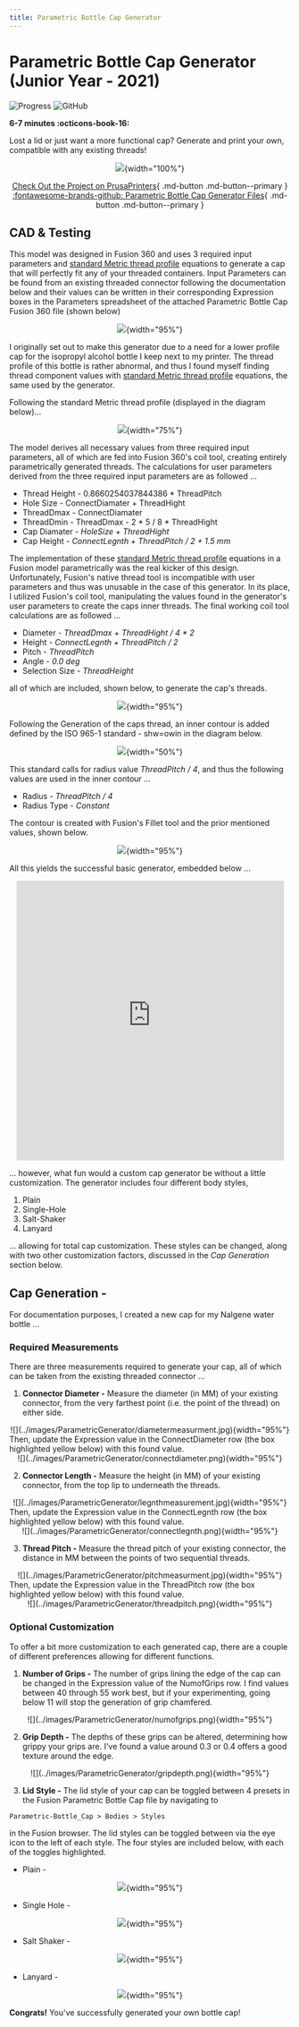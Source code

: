 ```yaml
---
title: Parametric Bottle Cap Generator
---
```


# Parametric Bottle Cap Generator (Junior Year - 2021)

<!-- Compleation Badge

![progress]()

Done - https://img.shields.io/badge/progress-done!-success?style=flat-square
Pending - https://img.shields.io/badge/progress-pending%20compleation-yellow?style=flat-square
Halted - https://img.shields.io/badge/progress-halted-critical?style=flat-square
Constantly Updating - https://img.shields.io/badge/progress-constantly%20updating-informational?style=flat-square
-->

![Progress](https://img.shields.io/badge/progress-done!-success?style=flat-square)
![GitHub](https://img.shields.io/github/license/Twarner491/Project-Documentation-Site?color=%234051b5&style=flat-square)

**6-7 minutes :octicons-book-16:**

Lost a lid or just want a more functional cap? Generate and print your own, compatible with any existing threads!

<center>

![](../images/ParametricGenerator/beautyshot1.jpg){width="100%"}

[Check Out the Project on PrusaPrinters](https://www.prusaprinters.org/prints/76271-parametric-bottle-cap-generator){ .md-button .md-button--primary }
[:fontawesome-brands-github: Parametric Bottle Cap Generator Files](https://github.com/Twarner491/project-files/blob/main/Parametric%20Generators/Parametric%20Bottle%20Cap%20Generator.f3d){ .md-button .md-button--primary }

</center>

## CAD & Testing

This model was designed in Fusion 360 and uses 3 required input parameters and [standard Metric thread profile](https://amesweb.info/Screws/metric-thread-profile-form-formula.aspx) equations to generate a cap that will perfectly fit any of your threaded containers. Input Parameters can be found from an existing threaded connector following the documentation below and their values can be written in their corresponding Expression boxes in the Parameters spreadsheet of the attached Parametric Bottle Cap Fusion 360 file (shown below)

<center>

![](../images/ParametricGenerator/capparameters.png){width="95%"}

</center>

I originally set out to make this generator due to a need for a lower profile cap for the isopropyl alcohol bottle I keep next to my printer. The thread profile of this bottle is rather abnormal, and thus I found myself finding thread component values with [standard Metric thread profile](https://amesweb.info/Screws/metric-thread-profile-form-formula.aspx) equations, the same used by the generator. 

Following the standard Metric thread profile (displayed in the diagram below)...

<center>

![](../images/ParametricGenerator/ISOThreadForm1.jpg){width="75%"}

</center>

The model derives all necessary values from three required input parameters, all of which are fed into Fusion 360's coil tool, creating entirely parametrically generated threads. The calculations for user parameters derived from the three required input parameters are as followed ...

 - Thread Height - 0.8660254037844386 * ThreadPitch
 - Hole Size - ConnectDiamater + ThreadHight
 - ThreadDmax - ConnectDiamater
 - ThreadDmin - ThreadDmax - 2 * 5 / 8 * ThreadHight
 - Cap Diamater - *HoleSize + ThreadHight*
 - Cap Height - *ConnectLegnth + ThreadPitch / 2 + 1.5 mm*

The implementation of these [standard Metric thread profile](https://amesweb.info/Screws/metric-thread-profile-form-formula.aspx) equations in a Fusion model parametrically was the real kicker of this design. Unfortunately, Fusion's native thread tool is incompatible with user parameters and thus was unusable in the case of this generator. In its place, I utilized Fusion's coil tool, manipulating the values found in the generator's user parameters to create the caps inner threads. The final working coil tool calculations are as followed ...

 - Diameter - *ThreadDmax + ThreadHight / 4 * 2*
 - Height - *ConnectLegnth + ThreadPitch / 2*
 - Pitch - *ThreadPitch*
 - Angle - *0.0 deg*
 - Selection Size - *ThreadHeight*

all of which are included, shown below, to generate the cap's threads.

<center>

![](../images/ParametricGenerator/ThreadCap.png){width="95%"}

</center>

Following the Generation of the caps thread, an inner contour is added defined by the ISO 965-1 standard - shw=owin in the diagram below.

<center>

![](../images/ParametricGenerator/ISOExternalThreadRootContour.jpg){width="50%"}

</center>

This standard calls for radius value *ThreadPitch / 4*, and thus the following values are used in the inner contour ...

 - Radius - *ThreadPitch / 4*
 - Radius Type - *Constant*

The contour is created with Fusion's Fillet tool and the prior mentioned values, shown below.

<center>

![](../images/ParametricGenerator/threadfillet.png){width="95%"}

</center>

All this yields the successful basic generator, embedded below ...

<center>

<iframe src="https://myhub.autodesk360.com/ue2cecd93/shares/public/SH9285eQTcf875d3c539495c089187ac95b8?mode=embed" width="95%" height="500" allowfullscreen="true" webkitallowfullscreen="true" mozallowfullscreen="true"  frameborder="0"></iframe>

</center>

... however, what fun would a custom cap generator be without a little customization. The generator includes four different body styles,

 1. Plain
 2. Single-Hole
 3. Salt-Shaker
 4. Lanyard

... allowing for total cap customization. These styles can be changed, along with two other customization factors, discussed in the *Cap Generation* section below.

## Cap Generation -

For documentation purposes, I created a new cap for my Nalgene water bottle …

### Required Measurements 

There are three measurements required to generate your cap, all of which can be taken from the existing threaded connector … 

1. **Connector Diameter -**
Measure the diameter (in MM) of your existing connector, from the very farthest point (i.e. the point of the thread) on either side. 
<center>
![](../images/ParametricGenerator/diametermeasurment.jpg){width="95%"}
</center>
Then, update the Expression value in the ConnectDiameter row (the box highlighted yellow below) with this found value.
<center>
![](../images/ParametricGenerator/connectdiameter.png){width="95%"}
</center>

2. **Connector Length -**
Measure the height (in MM) of your existing connector, from the top lip to underneath the threads.
<center>
![](../images/ParametricGenerator/legnthmeasurement.jpg){width="95%"}
</center>
Then, update the Expression value in the ConnectLegnth row (the box highlighted yellow below) with this found value.
<center>
![](../images/ParametricGenerator/connectlegnth.png){width="95%"}
</center>
 
3. **Thread Pitch -**
Measure the thread pitch of your existing connector, the distance in MM between the points of two sequential threads. 
<center>
![](../images/ParametricGenerator/pitchmeasurment.jpg){width="95%"}
</center>
Then, update the Expression value in the ThreadPitch row (the box highlighted yellow below) with this found value.
<center>
![](../images/ParametricGenerator/threadpitch.png){width="95%"}
</center>

### Optional Customization

To offer a bit more customization to each generated cap, there are a couple of different preferences allowing for different functions.

1. **Number of Grips -**
The number of grips lining the edge of the cap can be changed in the Expression value of the NumofGrips row. I find values between 40 through 55 work best, but if your experimenting, going below 11 will stop the generation of grip chamfered.
<center>
![](../images/ParametricGenerator/numofgrips.png){width="95%"}
</center>

2. **Grip Depth -**
The depths of these grips can be altered, determining how grippy your grips are. I've found a value around 0.3 or 0.4 offers a good texture around the edge.
<center>
![](../images/ParametricGenerator/gripdepth.png){width="95%"}
</center>

3. **Lid Style -**
The lid style of your cap can be toggled between 4 presets in the Fusion Parametric Bottle Cap file by navigating to

```
Parametric-Bottle_Cap > Bodies > Styles
```

in the Fusion browser. The lid styles can be toggled between via the eye icon to the left of each style. The four styles are included below, with each of the toggles highlighted.

* Plain -

<center>

![](../images/ParametricGenerator/plain.png){width="95%"}

</center>

* Single Hole -

<center>

![](../images/ParametricGenerator/singlehole.png){width="95%"}

</center>

* Salt Shaker -

<center>

![](../images/ParametricGenerator/saltshaker.png){width="95%"}

</center>

* Lanyard -

<center>

![](../images/ParametricGenerator/lanyard.png){width="95%"}

</center>

**Congrats!** You've successfully generated your own bottle cap!
